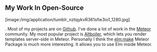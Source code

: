 ## My Work In Open-Source

[image:/img/application/tumblr_nztqykvR361sfie3io1_1280.jpg]

. Most of my projects are on [Github](https://github.com/kriegslustig). I've done a lot of work in the [Meteor](https://www.meteor.com/) community. My most popular project is [Altboiler](https://github.com/Kriegslustig/meteor-altboiler), which lets you render templates server-side in Meteor. Personally I think the [elm:make](https://github.com/Kriegslustig/meteor-elm-make) Meteor Package is much more interesting. It allows you to use Elm inside Meteor.

